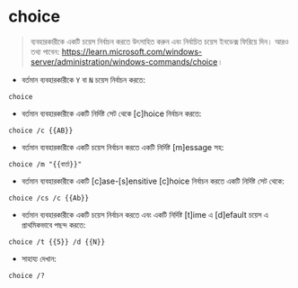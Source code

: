 # choice

> ব্যবহারকারীকে একটি চয়েস নির্বাচন করতে উৎসাহিত করুন এবং নির্বাচিত চয়েস ইনডেক্স ফিরিয়ে দিন।
> আরও তথ্য পাবেন: <https://learn.microsoft.com/windows-server/administration/windows-commands/choice>।

- বর্তমান ব্যবহারকারীকে `Y` বা `N` চয়েস নির্বাচন করতে:

`choice`

- বর্তমান ব্যবহারকারীকে একটি নির্দিষ্ট সেট থেকে [c]hoice নির্বাচন করতে:

`choice /c {{AB}}`

- বর্তমান ব্যবহারকারীকে একটি চয়েস নির্বাচন করতে একটি নির্দিষ্ট [m]essage সহ:

`choice /m "{{বার্তা}}"`

- বর্তমান ব্যবহারকারীকে একটি [c]ase-[s]ensitive [c]hoice নির্বাচন করতে একটি নির্দিষ্ট সেট থেকে:

`choice /cs /c {{Ab}}`

- বর্তমান ব্যবহারকারীকে একটি চয়েস নির্বাচন করতে এবং একটি নির্দিষ্ট [t]ime এ [d]efault চয়েস এ প্রাথমিকভাবে পছন্দ করতে:

`choice /t {{5}} /d {{N}}`

- সাহায্য দেখান:

`choice /?`
